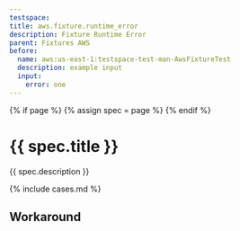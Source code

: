 ```yaml
---
testspace:
title: aws.fixture.runtime_error
description: Fixture Runtime Error
parent: Fixtures AWS
before:
  name: aws:us-east-1:testspace-test-man-AwsFixtureTest
  description: example input
  input: 
    error: one
---
```


{% if page %} {% assign spec = page %} {% endif %}

# {{ spec.title }}
{{ spec.description }}

{% include cases.md %}

## Workaround
